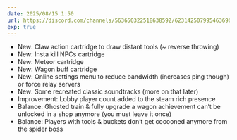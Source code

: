 ```yaml
---
date: 2025/08/15 1:50
url: https://discord.com/channels/563650322518638592/623142507995463690/1405593285656842311
exp: true
---
```

- New: Claw action cartridge to draw distant tools (~ reverse throwing)
- New: Insta kill NPCs cartridge
- New: Meteor cartridge
- New: Wagon buff cartridge
- New: Online settings menu to reduce bandwidth (increases ping though) or force relay servers
- New: Some recreated classic soundtracks (more on that later)
- Improvement: Lobby player count added to the steam rich presence
- Balance: Ghosted train & fully upgrade a wagon achievement can’t be unlocked in a shop anymore (you must leave it once)
- Balance: Players with tools & buckets don’t get cocooned anymore from the spider boss